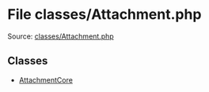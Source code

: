 File classes/Attachment.php
=========

Source: [classes/Attachment.php](https://github.com/PrestaShop/PrestaShop/blob/1.5.3.0/classes/Attachment.php)


Classes
-------

* [AttachmentCore](class.AttachmentCore.md)

